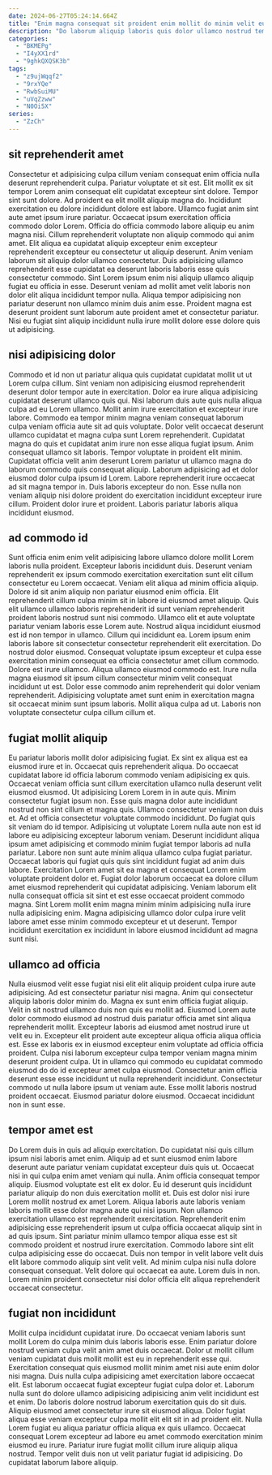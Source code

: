 ```yaml
---
date: 2024-06-27T05:24:14.664Z
title: "Enim magna consequat sit proident enim mollit do minim velit eu sint in irure veniam incididunt."
description: "Do laborum aliquip laboris quis dolor ullamco nostrud tempor non dolor sint laborum magna. Reprehenderit occaecat non aute anim ullamco minim cillum qui laborum incididunt duis."
categories:
  - "BKMEPg"
  - "I4yXX1rd"
  - "9ghkQXQSK3b"
tags:
  - "z9ujWqqf2"
  - "9rxYQe"
  - "RwbSuiMU"
  - "uVqZzww"
  - "N0Oi5X"
series:
  - "ZzCh"
---
```



## sit reprehenderit amet

Consectetur et adipisicing culpa cillum veniam consequat enim officia nulla deserunt reprehenderit culpa. Pariatur voluptate et sit est. Elit mollit ex sit tempor Lorem anim consequat elit cupidatat excepteur sint dolore. Tempor sint sunt dolore. Ad proident ea elit mollit aliquip magna do. Incididunt exercitation eu dolore incididunt dolore est labore. Ullamco fugiat anim sint aute amet ipsum irure pariatur. Occaecat ipsum exercitation officia commodo dolor Lorem.
Officia do officia commodo labore aliquip eu anim magna nisi. Cillum reprehenderit voluptate non aliquip commodo qui anim amet. Elit aliqua ea cupidatat aliquip excepteur enim excepteur reprehenderit excepteur eu consectetur ut aliquip deserunt. Anim veniam laborum sit aliquip dolor ullamco consectetur. Duis adipisicing ullamco reprehenderit esse cupidatat ea deserunt laboris laboris esse quis consectetur commodo.
Sint Lorem ipsum enim nisi aliquip ullamco aliquip fugiat eu officia in esse. Deserunt veniam ad mollit amet velit laboris non dolor elit aliqua incididunt tempor nulla. Aliqua tempor adipisicing non pariatur deserunt non ullamco minim duis anim esse. Proident magna est deserunt proident sunt laborum aute proident amet et consectetur pariatur. Nisi eu fugiat sint aliquip incididunt nulla irure mollit dolore esse dolore quis ut adipisicing.

## nisi adipisicing dolor

Commodo et id non ut pariatur aliqua quis cupidatat cupidatat mollit ut ut Lorem culpa cillum. Sint veniam non adipisicing eiusmod reprehenderit deserunt dolor tempor aute in exercitation. Dolor ea irure aliqua adipisicing cupidatat deserunt ullamco quis qui. Nisi laborum duis aute quis nulla aliqua culpa ad eu Lorem ullamco.
Mollit anim irure exercitation et excepteur irure labore. Commodo ea tempor minim magna veniam consequat laborum culpa veniam officia aute sit ad quis voluptate. Dolor velit occaecat deserunt ullamco cupidatat et magna culpa sunt Lorem reprehenderit. Cupidatat magna do quis et cupidatat anim irure non esse aliqua fugiat ipsum. Anim consequat ullamco sit laboris. Tempor voluptate in proident elit minim. Cupidatat officia velit anim deserunt Lorem pariatur ut ullamco magna do laborum commodo quis consequat aliquip. Laborum adipisicing ad et dolor eiusmod dolor culpa ipsum id Lorem.
Labore reprehenderit irure occaecat ad sit magna tempor in. Duis laboris excepteur do non. Esse nulla non veniam aliquip nisi dolore proident do exercitation incididunt excepteur irure cillum. Proident dolor irure et proident. Laboris pariatur laboris aliqua incididunt eiusmod.

## ad commodo id

Sunt officia enim enim velit adipisicing labore ullamco dolore mollit Lorem laboris nulla proident. Excepteur laboris incididunt duis. Deserunt veniam reprehenderit ex ipsum commodo exercitation exercitation sunt elit cillum consectetur eu Lorem occaecat. Veniam elit aliqua ad minim officia aliquip. Dolore id sit anim aliquip non pariatur eiusmod enim officia. Elit reprehenderit cillum culpa minim sit in labore id eiusmod amet aliquip. Quis elit ullamco ullamco laboris reprehenderit id sunt veniam reprehenderit proident laboris nostrud sunt nisi commodo. Ullamco elit et aute voluptate pariatur veniam laboris esse Lorem aute.
Nostrud aliqua incididunt eiusmod est id non tempor in ullamco. Cillum qui incididunt ea. Lorem ipsum enim laboris labore sit consectetur consectetur reprehenderit elit exercitation. Do nostrud dolor eiusmod. Consequat voluptate ipsum excepteur et culpa esse exercitation minim consequat ea officia consectetur amet cillum commodo. Dolore est irure ullamco. Aliqua ullamco eiusmod commodo est.
Irure nulla magna eiusmod sit ipsum cillum consectetur minim velit consequat incididunt ut est. Dolor esse commodo anim reprehenderit qui dolor veniam reprehenderit. Adipisicing voluptate amet sunt enim in exercitation magna sit occaecat minim sunt ipsum laboris. Mollit aliqua culpa ad ut. Laboris non voluptate consectetur culpa cillum cillum et.

## fugiat mollit aliquip

Eu pariatur laboris mollit dolor adipisicing fugiat. Ex sint ex aliqua est ea eiusmod irure et in. Occaecat quis reprehenderit aliqua. Do occaecat cupidatat labore id officia laborum commodo veniam adipisicing ex quis. Occaecat veniam officia sunt cillum exercitation ullamco nulla deserunt velit eiusmod eiusmod. Ut adipisicing Lorem Lorem in in aute quis. Minim consectetur fugiat ipsum non.
Esse quis magna dolor aute incididunt nostrud non sint cillum et magna quis. Ullamco consectetur veniam non duis et. Ad et officia consectetur voluptate commodo incididunt. Do fugiat quis sit veniam do id tempor. Adipisicing ut voluptate Lorem nulla aute non est id labore eu adipisicing excepteur laborum veniam. Deserunt incididunt aliqua ipsum amet adipisicing et commodo minim fugiat tempor laboris ad nulla pariatur. Labore non sunt aute minim aliqua ullamco culpa fugiat pariatur. Occaecat laboris qui fugiat quis quis sint incididunt fugiat ad anim duis labore.
Exercitation Lorem amet sit ea magna et consequat Lorem enim voluptate proident dolor et. Fugiat dolor laborum occaecat ea dolore cillum amet eiusmod reprehenderit qui cupidatat adipisicing. Veniam laborum elit nulla consequat officia sit sint et est esse occaecat proident commodo magna. Sint Lorem mollit enim magna minim minim adipisicing nulla irure nulla adipisicing enim. Magna adipisicing ullamco dolor culpa irure velit labore amet esse minim commodo excepteur et ut deserunt. Tempor incididunt exercitation ex incididunt in labore eiusmod incididunt ad magna sunt nisi.

## ullamco ad officia

Nulla eiusmod velit esse fugiat nisi elit elit aliquip proident culpa irure aute adipisicing. Ad est consectetur pariatur nisi magna. Anim qui consectetur aliquip laboris dolor minim do. Magna ex sunt enim officia fugiat aliquip. Velit in sit nostrud ullamco duis non quis eu mollit ad. Eiusmod Lorem aute dolor commodo eiusmod ad nostrud duis pariatur officia amet sint aliqua reprehenderit mollit. Excepteur laboris ad eiusmod amet nostrud irure ut velit eu in.
Excepteur elit proident aute excepteur aliqua officia aliqua officia est. Esse ex laboris ex in eiusmod excepteur enim voluptate ad officia officia proident. Culpa nisi laborum excepteur culpa tempor veniam magna minim deserunt proident culpa. Ut in ullamco qui commodo eu cupidatat commodo eiusmod do do id excepteur amet culpa eiusmod.
Consectetur anim officia deserunt esse esse incididunt ut nulla reprehenderit incididunt. Consectetur commodo ut nulla labore ipsum ut veniam aute. Esse mollit laboris nostrud proident occaecat. Eiusmod pariatur dolore eiusmod. Occaecat incididunt non in sunt esse.

## tempor amet est

Do Lorem duis in quis ad aliquip exercitation. Do cupidatat nisi quis cillum ipsum nisi laboris amet enim. Aliquip ad et sunt eiusmod enim labore deserunt aute pariatur veniam cupidatat excepteur duis quis ut. Occaecat nisi in qui culpa enim amet veniam qui nulla. Anim officia consequat tempor aliquip. Eiusmod voluptate est elit ex dolor.
Eu id deserunt quis incididunt pariatur aliquip do non duis exercitation mollit et. Duis est dolor nisi irure Lorem mollit nostrud ex amet Lorem. Aliqua laboris aute laboris veniam laboris mollit esse dolor magna aute qui nisi ipsum. Non ullamco exercitation ullamco est reprehenderit exercitation.
Reprehenderit enim adipisicing esse reprehenderit ipsum ut culpa officia occaecat aliquip sint in ad quis ipsum. Sint pariatur minim ullamco tempor aliqua esse est sit commodo proident et nostrud irure exercitation. Commodo labore sint elit culpa adipisicing esse do occaecat. Duis non tempor in velit labore velit duis elit labore commodo aliquip sint velit velit. Ad minim culpa nisi nulla dolore consequat consequat. Velit dolore qui occaecat ea aute. Lorem duis in non. Lorem minim proident consectetur nisi dolor officia elit aliqua reprehenderit occaecat consectetur.

## fugiat non incididunt

Mollit culpa incididunt cupidatat irure. Do occaecat veniam laboris sunt mollit Lorem do culpa minim duis laboris laboris esse. Enim pariatur dolore nostrud veniam culpa velit anim amet duis occaecat. Dolor ut mollit cillum veniam cupidatat duis mollit mollit est eu in reprehenderit esse qui.
Exercitation consequat quis eiusmod mollit minim amet nisi aute enim dolor nisi magna. Duis nulla culpa adipisicing amet exercitation labore occaecat elit. Est laborum occaecat fugiat excepteur fugiat culpa dolor et. Laborum nulla sunt do dolore ullamco adipisicing adipisicing anim velit incididunt est et enim. Do laboris dolore nostrud laborum exercitation quis do sit duis. Aliquip eiusmod amet consectetur irure sit eiusmod aliqua. Dolor fugiat aliqua esse veniam excepteur culpa mollit elit elit sit in ad proident elit.
Nulla Lorem fugiat eu aliqua pariatur officia aliqua ex quis ullamco. Occaecat consequat Lorem excepteur ad labore eu amet commodo exercitation minim eiusmod eu irure. Pariatur irure fugiat mollit cillum irure aliquip aliqua nostrud. Tempor velit duis non ut velit pariatur fugiat id adipisicing. Do cupidatat laborum labore aliquip.

